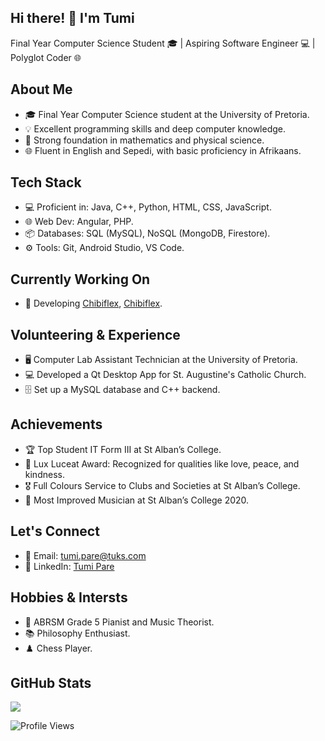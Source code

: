 ## Hi there! 👋 I'm Tumi

Final Year Computer Science Student 🎓 | Aspiring Software Engineer 💻 | Polyglot Coder 🌐

## About Me
- 🎓 Final Year Computer Science student at the University of Pretoria.
- 💡 Excellent programming skills and deep computer knowledge.
- 🧮 Strong foundation in mathematics and physical science.
- 🌐 Fluent in English and Sepedi, with basic proficiency in Afrikaans.

## Tech Stack
- 💻 Proficient in: Java, C++, Python, HTML, CSS, JavaScript.
- 🌐 Web Dev: Angular, PHP.
- 📦 Databases: SQL (MySQL), NoSQL (MongoDB, Firestore).
- ⚙️ Tools: Git, Android Studio, VS Code.

## Currently Working On
- 🌱 Developing [Chibiflex](https://github.com/TumiPare/chibiflix), [Chibiflex](https://github.com/TumiPare/animdl).


## Volunteering & Experience
- 🖥️ Computer Lab Assistant Technician at the University of Pretoria.
- 💻 Developed a Qt Desktop App for St. Augustine's Catholic Church.
- 🗄️ Set up a MySQL database and C++ backend.

## Achievements
- 🏆 Top Student IT Form III at St Alban’s College.
- 🌟 Lux Luceat Award: Recognized for qualities like love, peace, and kindness.
- 🎖️ Full Colours Service to Clubs and Societies at St Alban’s College.
- 🎵 Most Improved Musician at St Alban’s College 2020.

## Let's Connect
- 📧 Email: tumi.pare@tuks.com
- 💼 LinkedIn: [Tumi Pare](https://www.linkedin.com/in/tumi-pare-8406a2162)

## Hobbies & Intersts
- 🎹 ABRSM Grade 5 Pianist and Music Theorist.
- 📚 Philosophy Enthusiast.
- ♟️ Chess Player.

## GitHub Stats
<img align="center" src="https://github-readme-stats.vercel.app/api?username=TumiPare&count_private=true&show_icons=true&theme=transparent" />

![Profile Views](https://komarev.com/ghpvc/?username=TumiPare&color=brightgreen)

<!--
**TumiPare/TumiPare** is a ✨ _special_ ✨ repository because its `README.md` (this file) appears on your GitHub profile.

Here are some ideas to get you started:

- 🔭 I’m currently working on ...
- 🌱 I’m currently learning ...
- 👯 I’m looking to collaborate on ...
- 🤔 I’m looking for help with ...
- 💬 Ask me about ...
- 📫 How to reach me: ...
- 😄 Pronouns: ...
- ⚡ Fun fact: ...
-->
